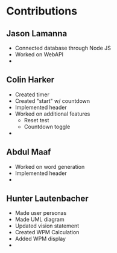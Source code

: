 # Contributions

## Jason Lamanna
- Connected database through Node JS 
- Worked on WebAPI
- 
	
## Colin Harker
- Created timer
- Created "start" w/ countdown
- Implemented header
- Worked on additional features
  - Reset test
  - Countdown toggle
-
	
## Abdul Maaf
- Worked on word generation
- Implemented header
- 
		
## Hunter Lautenbacher
- Made user personas
- Made UML diagram
- Updated vision statement
- Created WPM Calculation
- Added WPM display	
- 
